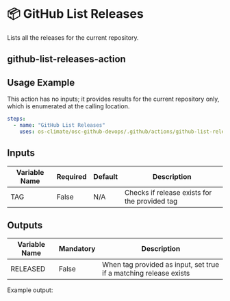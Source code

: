 <!--
[comment]: # SPDX-License-Identifier: Apache-2.0
[comment]: # SPDX-FileCopyrightText: 2024 The Linux Foundation
-->

# 📦 GitHub List Releases

Lists all the releases for the current repository.

## github-list-releases-action

## Usage Example

This action has no inputs; it provides results for the current repository
only, which is enumerated at the calling location.

```yaml
steps:
  - name: "GitHub List Releases"
    uses: os-climate/osc-github-devops/.github/actions/github-list-releases-action@main
```

## Inputs

<!-- markdownlint-disable MD013 -->

| Variable Name | Required | Default | Description                                   |
| ------------- | -------- | ------- | --------------------------------------------- |
| TAG           | False    | N/A     | Checks if release exists for the provided tag |

<!-- markdownlint-enable MD013 -->

## Outputs

<!-- markdownlint-disable MD013 -->

| Variable Name | Mandatory | Description                                                       |
| ------------- | --------- | ----------------------------------------------------------------- |
| RELEASED      | False     | When tag provided as input, set true if a matching release exists |

<!-- markdownlint-enable MD013 -->

Example output:

```json

```
